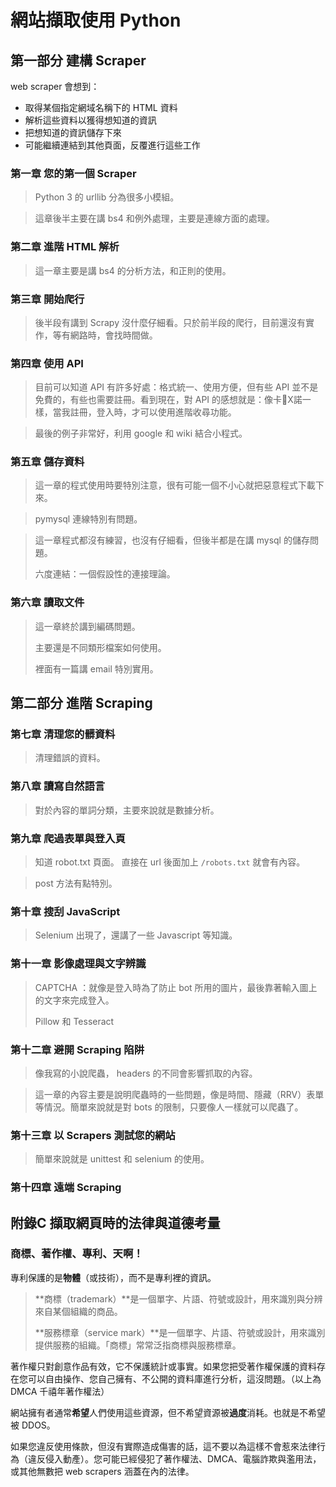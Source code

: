 # 網站擷取使用 Python

## 第一部分 建構 Scraper

web scraper 會想到：

* 取得某個指定網域名稱下的 HTML 資料
* 解析這些資料以獲得想知道的資訊
* 把想知道的資訊儲存下來
* 可能繼續連結到其他頁面，反覆進行這些工作

### 第一章 您的第一個 Scraper

> Python 3 的 urllib 分為很多小模組。

> 這章後半主要在講 bs4 和例外處理，主要是連線方面的處理。



### 第二章 進階 HTML  解析

> 這一章主要是講 bs4 的分析方法，和正則的使用。



### 第三章 開始爬行

> 後半段有講到 Scrapy 沒什麼仔細看。只於前半段的爬行，目前還沒有實作，等有網路時，會找時間做。



### 第四章 使用 API

> 目前可以知道 API 有許多好處：格式統一、使用方便，但有些 API 並不是免費的，有些也需要註冊。看到現在，對 API 的感想就是：像卡X諾一樣，當我註冊，登入時，才可以使用進階收尋功能。

> 最後的例子非常好，利用 google 和 wiki 結合小程式。



### 第五章 儲存資料

> 這一章的程式使用時要特別注意，很有可能一個不小心就把惡意程式下載下來。

> pymysql 連線特別有問題。

> 這一章程式都沒有練習，也沒有仔細看，但後半都是在講 mysql 的儲存問題。
>
> 六度連結：一個假設性的連接理論。



### 第六章 讀取文件

> 這一章終於講到編碼問題。
>
> 主要還是不同類形檔案如何使用。
>
> 裡面有一篇講 email 特別實用。



## 第二部分 進階 Scraping

### 第七章 清理您的髒資料

> 清理錯誤的資料。



### 第八章 讀寫自然語言

> 對於內容的單詞分類，主要來說就是數據分析。



### 第九章 爬過表單與登入頁

> 知道 robot.txt 頁面。 直接在 url 後面加上 `/robots.txt` 就會有內容。

> post  方法有點特別。



### 第十章 搜刮 JavaScript

> Selenium 出現了，還講了一些 Javascript 等知識。



### 第十一章 影像處理與文字辨識

> CAPTCHA ：就像是登入時為了防止 bot 所用的圖片，最後靠著輸入圖上的文字來完成登入。
>
> Pillow 和 Tesseract



### 第十二章 避開 Scraping 陷阱

> 像我寫的小說爬蟲， headers 的不同會影響抓取的內容。

> 這一章的內容主要是說明爬蟲時的一些問題，像是時間、隱藏（RRV）表單等情況。簡單來說就是對 bots 的限制，只要像人一樣就可以爬蟲了。



### 第十三章 以 Scrapers 測試您的網站

> 簡單來說就是 unittest 和 selenium 的使用。



### 第十四章 遠端 Scraping





## 附錄C 擷取網頁時的法律與道德考量

### 商標、著作權、專利、天啊！

專利保護的是**物體**（或技術），而不是專利裡的資訊。

> **商標（trademark）**是一個單字、片語、符號或設計，用來識別與分辨來自某個組織的商品。
>
> **服務標章（service mark）**是一個單字、片語、符號或設計，用來識別提供服務的組織。「商標」常常泛指商標與服務標章。



著作權只對創意作品有效，它不保護統計或事實。如果您把受著作權保護的資料存在您可以自由操作、您自己擁有、不公開的資料庫進行分析，這沒問題。（以上為 DMCA 千禧年著作權法）

網站擁有者通常**希望**人們使用這些資源，但不希望資源被**過度**消耗。也就是不希望被 DDOS。

如果您違反使用條款，但沒有實際造成傷害的話，這不要以為這樣不會惹來法律行為（違反侵入動產）。您可能已經侵犯了著作權法、DMCA、電腦詐欺與濫用法，或其他無數把 web scrapers 涵蓋在內的法律。